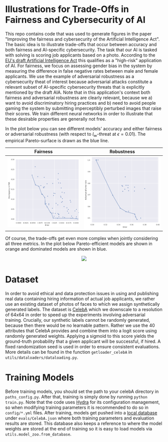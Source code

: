 # Illustrations for Trade-Offs in Fairness and Cybersecurity of AI

This repo contains code that was used to generate figures in the paper "Improving the fairness and cybersecurity of the Artificial Intelligence Act". 
The basic idea is to illustrate trade-offs that occur between accuracy and both fairness and AI-specific cybersecurity. 
The task that our AI is tasked with solving is scoring job applicants based on a photo.
According to the [EU's draft Artificial Intelligence Act](https://eur-lex.europa.eu/legal-content/EN/TXT/?uri=celex%3A52021PC0206) this qualifies as a "high-risk" application of AI.
For fairness, we focus on assessing gender bias in the system by measuring the difference in false negative rates between male and female applicants.
We use the example of adversarial robustness as a cybersecurity theat of interest because adversarial attacks constitute a relevant subset of AI-specific cybersecurity threats that is explicitly mentioned by the draft AIA.
Note that in this application's context both fairness and adversarial robustness are clearly relevant, because we 
a) want to avoid discriminatory hiring practices and
b) need to avoid people gaming the system by submitting imperceptibly perturbed images that raise their scores.
We train different neural networks in order to illustrate that these desirable properties are generally not free.

In the plot below you can see different models' accuracy and either fairness or adversarial robustness (with respect to $l_\infty$-threat at $\epsilon=0.01$).
The empirical Pareto-surface is drawn as the blue line.

Fairness                   |  Robustness
:-------------------------:|:-------------------------:
![](imgs/fairness_frontier.png)  |  ![](imgs/robustness_frontier.png)

Of course, the trade-offs get even more complex when jointly considering all three metrics.
In the plot below Pareto-efficient models are shown in orange and dominated models are shown in blue.

<p align="center">
  <img src="imgs/tradeoffs_3D.gif" />
</p>


# Dataset
In order to avoid ethical and data protection issues in using and publishing real data containing hiring information of actual job applicants,
we rather use an existing dataset of photos of faces to which we assign synthetically generated labels. 
The dataset is [CelebA](https://mmlab.ie.cuhk.edu.hk/projects/CelebA.html) which we downscale to a resolution of 64x64 in order to speed up the experiments involving adversarial training.
Crucially, our synthetic labels cannot be randomly generated, because then there would be no learnable pattern. 
Rather we use the 40 attributes that CelebA provides and combine them into a logit score using randomly generated weights.
Applying a sigmoid to this score yields the ground-truth probability that a given applicant will be successful, if hired.
A fixed randomization seed is used in order to ensure consistent evaluations.
More details can be found in the function ```getloader_celebA``` in ```utils/dataloaders/dataloading.py```.

# Training Models

Before training models, you should set the path to your celebA directory in ```paths_config.py```. 
After that, training is simply done by running ```python train.py```. 
Note that the code uses [Hydra](https://hydra.cc/) for its configuration management, so when modifying training parameters it is recommended to do so in ```config/*.yml``` files.
After training, models get pushed into a [local database](https://tinydb.readthedocs.io/en/latest/) under ```evals/CelebA.json``` where both training parameters and evaluation results are stored.
This database also keeps a reference to where the model weights are stored at the end of training so it is easy to load models via ```utils.model_zoo.from_database```.

